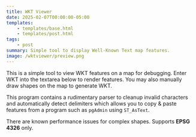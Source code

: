 ```yaml
---
title: WKT Viewer
date: 2025-02-07T00:00:00-05:00
templates:
    - templates/base.html
    - templates/post.html
tags:
    - post
summary: Simple tool to display Well-Known Text map features.
image: /wktviewer/preview.png
---
```


This is a simple tool to view WKT features on a map for debugging. Enter WKT
into the textarea below to render features. You may also manually draw shapes
on the map to generate WKT.

This program contains a rudimentary parser to cleanup invalid characters and
automatically detect delimiters which allows you to copy & paste features from
a program such as `pgAdmin` using `ST_AsText`.

There are known performance issues for complex shapes. Supports __EPSG 4326__ only.

<div id="wktviewer"></div>
